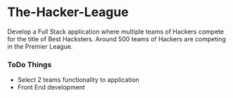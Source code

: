 # The-Hacker-League
Develop a Full Stack application where multiple teams of Hackers compete for the title of Best Hacksters.  Around 500 teams of Hackers are competing in the Premier League.


### ToDo Things
* Select 2 teams functionality to application
* Front End development
